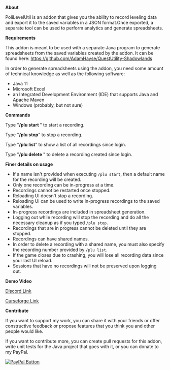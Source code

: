 **About**

PoliLevelUtil is an addon that gives you the ability to record leveling data and export it to the saved variables in a JSON format.Once exported, a separate tool can be used to perform analytics and generate spreadsheets.

**Requirements**

This addon is meant to be used with a separate Java program to generate spreadsheets from the saved variables created by the addon. It can be found here: https://github.com/AdamHayse/QuestUtility-Shadowlands

In order to generate spreadsheets using the addon, you need some amount of technical knowledge as well as the following software:

- Java 11
- Microsoft Excel
- an Integrated Development Environment (IDE) that supports Java and Apache Maven
- Windows (probably, but not sure)

**Commands**

Type "**/plu start <optional name>**" to start a recording.

Type "**/plu stop**" to stop a recording.

Type "**/plu list**" to show a list of all recordings since login.

Type "**/plu delete <recording name>**" to delete a recording created since login.

**Finer details on usage**

- If a name isn't provided when executing `/plu start`, then a default name for the recording will be created.
- Only one recording can be in-progress at a time.
- Recordings cannot be restarted once stopped.
- Reloading UI doesn't stop a recording.
- Reloading UI can be used to write in-progress recordings to the saved variables.
- In-progress recordings are included in spreadsheet generation.
- Logging out while recording will stop the recording and do all the necessary cleanup as if you typed `/plu stop`.
- Recordings that are in progress cannot be deleted until they are stopped.
- Recordings can have shared names.
- In order to delete a recording with a shared name, you must also specify the recording number provided by `/plu list`.
- If the game closes due to crashing, you will lose all recording data since your last UI reload.
- Sessions that have no recordings will not be preserved upon logging out.

**Demo Video**

<Coming soon>

[Discord Link](https://discord.gg/nc4ECEw "Discord")

[Curseforge Link](https://www.curseforge.com/wow/addons/poli-leveling-util)

**Contribute**

If you want to support my work, you can share it with your friends or offer constructive feedback or propose features that you think you and other people would like.

If you want to contribute more, you can create pull requests for this addon, write unit tests for the Java project that goes with it, or you can donate to my PayPal.

[![PayPal Button](https://www.paypalobjects.com/en_GB/i/btn/btn_donate_LG.gif "Donate")](https://www.paypal.com/cgi-bin/webscr?cmd=_donations&business=WW4YMCEMJMWVW&item_name=Polihayse+WoW+addon+development&currency_code=USD&source=url)
